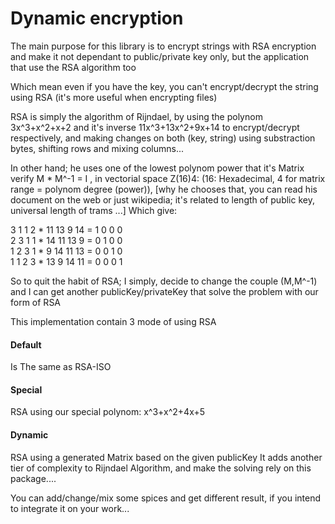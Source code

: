 <h1>Dynamic encryption</h1>
<p>The main purpose for this library is to encrypt strings with RSA encryption and make it not dependant to public/private key only, but the application that use the RSA algorithm too<p>
<p>Which mean even if you have the key, you can't encrypt/decrypt the string using RSA (it's more useful when encrypting files)</p>

RSA is simply the algorithm of Rijndael, by using the polynom 3x^3+x^2+x+2 and it's inverse 11x^3+13x^2+9x+14 to encrypt/decrypt respectively, and making changes on both (key, string) using substraction bytes, shifting rows and mixing columns...

In other hand; he uses one of the lowest polynom power that it's Matrix verify M * M^-1 = I , in vectorial space Z(16)4: (16: Hexadecimal, 4 for matrix range = polynom degree (power)), 
[why he chooses that, you can read his document on the web or just wikipedia; it's related to length of public key, universal length of trams ...]
Which give:

3 1 1 2     *      11 13  9 14    =   1 0 0 0 </br>
2 3 1 1     *      14 11 13  9    =   0 1 0 0 </br>
1 2 3 1     *       9 14 11 13    =   0 0 1 0 </br>
1 1 2 3     *      13  9 14 11    =   0 0 0 1 </br>


So to quit the habit of RSA; I simply, decide to change the couple (M,M^-1) and I can get another publicKey/privateKey that solve the problem with our form of RSA

This implementation contain 3 mode of using RSA 

<h4>Default</h4>
Is The same as RSA-ISO
<h4>Special</h4>
RSA using our special polynom: x^3+x^2+4x+5
<h4>Dynamic</h4>
RSA using a generated Matrix based on the given publicKey
It adds another tier of complexity to Rijndael Algorithm, and make the solving rely on this package....

You can add/change/mix some spices and get different result, if you intend to integrate it on your work... 

